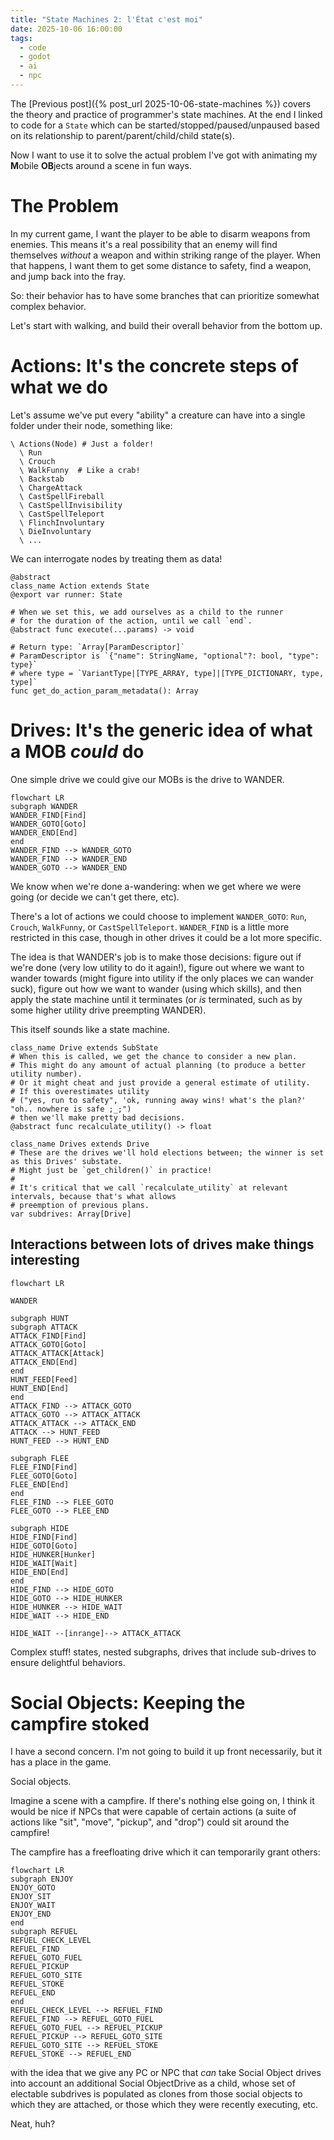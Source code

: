 ```yaml
---
title: "State Machines 2: l'État c'est moi"
date: 2025-10-06 16:00:00
tags:
  - code
  - godot
  - ai
  - npc
---
```


The [Previous post]({% post_url 2025-10-06-state-machines %}) covers the theory and practice of programmer's state machines.
At the end I linked to code for a `State` which can be started/stopped/paused/unpaused based on its relationship to parent/parent/child/child state(s).

Now I want to use it to solve the actual problem I've got with animating my **M**obile **OB**jects around a scene in fun ways.

# The Problem

In my current game, I want the player to be able to disarm weapons from enemies.
This means it's a real possibility that an enemy will find themselves _without_ a weapon and within striking range of the player.
When that happens, I want them to get some distance to safety, find a weapon, and jump back into the fray.

So: their behavior has to have some branches that can prioritize somewhat complex behavior.

Let's start with walking, and build their overall behavior from the bottom up.

# Actions: It's the concrete steps of what we do

Let's assume we've put every "ability" a creature can have into a single folder under their node, something like:
```
\ Actions(Node) # Just a folder!
  \ Run
  \ Crouch
  \ WalkFunny  # Like a crab!
  \ Backstab
  \ ChargeAttack
  \ CastSpellFireball
  \ CastSpellInvisibility
  \ CastSpellTeleport
  \ FlinchInvoluntary
  \ DieInvoluntary
  \ ...
```

We can interrogate nodes by treating them as data!

```
@abstract
class_name Action extends State
@export var runner: State

# When we set this, we add ourselves as a child to the runner
# for the duration of the action, until we call `end`.
@abstract func execute(...params) -> void

# Return type: `Array[ParamDescriptor]`
# ParamDescriptor is `{"name": StringName, "optional"?: bool, "type": type}`
# where type = `VariantType|[TYPE_ARRAY, type]|[TYPE_DICTIONARY, type, type]`
func get_do_action_param_metadata(): Array
```

# Drives: It's the generic idea of what a MOB *could* do

One simple drive we could give our MOBs is the drive to WANDER.

```mermaid
flowchart LR
subgraph WANDER
WANDER_FIND[Find]
WANDER_GOTO[Goto]
WANDER_END[End]
end
WANDER_FIND --> WANDER_GOTO
WANDER_FIND --> WANDER_END
WANDER_GOTO --> WANDER_END
```

We know when we're done a-wandering: when we get where we were going (or decide we can't get there, etc).

There's a lot of actions we could choose to implement `WANDER_GOTO`: `Run`, `Crouch`, `WalkFunny`, or `CastSpellTeleport`.
`WANDER_FIND` is a little more restricted in this case, though in other drives it could be a lot more specific.

The idea is that WANDER's job is to make those decisions: figure out if we're done (very low utility to do it again!), figure out where we want to wander towards (might figure into utility if the only places we can wander suck), figure out how we want to wander (using which skills), and then apply the state machine until it terminates (or _is_ terminated, such as by some higher utility drive preempting WANDER).

This itself sounds like a state machine.

```
class_name Drive extends SubState
# When this is called, we get the chance to consider a new plan.
# This might do any amount of actual planning (to produce a better utility number).
# Or it might cheat and just provide a general estimate of utility.
# If this overestimates utility
# ("yes, run to safety", 'ok, running away wins! what's the plan?' "oh.. nowhere is safe ;_;")
# then we'll make pretty bad decisions.
@abstract func recalculate_utility() -> float

class_name Drives extends Drive
# These are the drives we'll hold elections between; the winner is set as this Drives' substate.
# Might just be `get_children()` in practice!
#
# It's critical that we call `recalculate_utility` at relevant intervals, because that's what allows
# preemption of previous plans.
var subdrives: Array[Drive]
```

## Interactions between lots of drives make things interesting
```mermaid
flowchart LR

WANDER

subgraph HUNT
subgraph ATTACK
ATTACK_FIND[Find]
ATTACK_GOTO[Goto]
ATTACK_ATTACK[Attack]
ATTACK_END[End]
end
HUNT_FEED[Feed]
HUNT_END[End]
end
ATTACK_FIND --> ATTACK_GOTO
ATTACK_GOTO --> ATTACK_ATTACK
ATTACK_ATTACK --> ATTACK_END
ATTACK --> HUNT_FEED
HUNT_FEED --> HUNT_END

subgraph FLEE
FLEE_FIND[Find]
FLEE_GOTO[Goto]
FLEE_END[End]
end
FLEE_FIND --> FLEE_GOTO
FLEE_GOTO --> FLEE_END

subgraph HIDE
HIDE_FIND[Find]
HIDE_GOTO[Goto]
HIDE_HUNKER[Hunker]
HIDE_WAIT[Wait]
HIDE_END[End]
end
HIDE_FIND --> HIDE_GOTO
HIDE_GOTO --> HIDE_HUNKER
HIDE_HUNKER --> HIDE_WAIT
HIDE_WAIT --> HIDE_END

HIDE_WAIT --[inrange]--> ATTACK_ATTACK
```

Complex stuff! states, nested subgraphs, drives that include sub-drives to ensure delightful behaviors.

# Social Objects: Keeping the campfire stoked

I have a second concern. I'm not going to build it up front necessarily, but it has a place in the game.

Social objects.

Imagine a scene with a campfire. If there's nothing else going on, I think it would be nice if NPCs
that were capable of certain actions (a suite of actions like "sit", "move", "pickup", and "drop") could sit around the campfire!

The campfire has a freefloating drive which it can temporarily grant others:
```mermaid
flowchart LR
subgraph ENJOY
ENJOY_GOTO
ENJOY_SIT
ENJOY_WAIT
ENJOY_END
end
subgraph REFUEL
REFUEL_CHECK_LEVEL
REFUEL_FIND
REFUEL_GOTO_FUEL
REFUEL_PICKUP
REFUEL_GOTO_SITE
REFUEL_STOKE
REFUEL_END
end
REFUEL_CHECK_LEVEL --> REFUEL_FIND
REFUEL_FIND --> REFUEL_GOTO_FUEL
REFUEL_GOTO_FUEL --> REFUEL_PICKUP
REFUEL_PICKUP --> REFUEL_GOTO_SITE
REFUEL_GOTO_SITE --> REFUEL_STOKE
REFUEL_STOKE --> REFUEL_END
```
with the idea that we give any PC or NPC that _can_ take Social Object drives into account an additional Social ObjectDrive as a child, whose set of electable subdrives is populated as clones from those social objects to which they are attached, or those which they were recently executing, etc.

Neat, huh?
